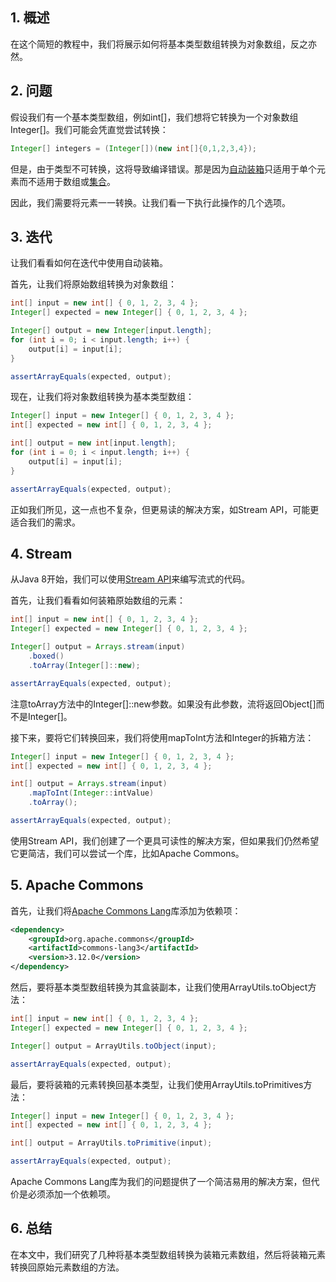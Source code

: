 ## 1. 概述

在这个简短的教程中，我们将展示如何将基本类型数组转换为对象数组，反之亦然。

## 2. 问题

假设我们有一个基本类型数组，例如int[]，我们想将它转换为一个对象数组Integer[]。我们可能会凭直觉尝试转换：

```java
Integer[] integers = (Integer[])(new int[]{0,1,2,3,4});
```

但是，由于类型不可转换，这将导致编译错误。那是因为[自动装箱](https://www.baeldung.com/java-wrapper-classes#autoboxing-and-unboxing)只适用于单个元素而不适用于数组或[集合](https://www.baeldung.com/java-primitive-array-to-list)。

因此，我们需要将元素一一转换。让我们看一下执行此操作的几个选项。

## 3. 迭代

让我们看看如何在迭代中使用自动装箱。

首先，让我们将原始数组转换为对象数组：

```java
int[] input = new int[] { 0, 1, 2, 3, 4 };
Integer[] expected = new Integer[] { 0, 1, 2, 3, 4 };

Integer[] output = new Integer[input.length];
for (int i = 0; i < input.length; i++) {
    output[i] = input[i];
}

assertArrayEquals(expected, output);
```

现在，让我们将对象数组转换为基本类型数组：

```java
Integer[] input = new Integer[] { 0, 1, 2, 3, 4 };
int[] expected = new int[] { 0, 1, 2, 3, 4 };

int[] output = new int[input.length];
for (int i = 0; i < input.length; i++) {
    output[i] = input[i];
}

assertArrayEquals(expected, output);
```

正如我们所见，这一点也不复杂，但更易读的解决方案，如Stream API，可能更适合我们的需求。

## 4. Stream

从Java 8开始，我们可以使用[Stream API](https://www.baeldung.com/java-streams)来编写流式的代码。

首先，让我们看看如何装箱原始数组的元素：

```java
int[] input = new int[] { 0, 1, 2, 3, 4 };
Integer[] expected = new Integer[] { 0, 1, 2, 3, 4 };

Integer[] output = Arrays.stream(input)
    .boxed()
    .toArray(Integer[]::new);

assertArrayEquals(expected, output);
```

注意toArray方法中的Integer[]::new参数。如果没有此参数，流将返回Object[]而不是Integer[]。

接下来，要将它们转换回来，我们将使用mapToInt方法和Integer的拆箱方法：

```java
Integer[] input = new Integer[] { 0, 1, 2, 3, 4 };
int[] expected = new int[] { 0, 1, 2, 3, 4 };

int[] output = Arrays.stream(input)
    .mapToInt(Integer::intValue)
    .toArray();

assertArrayEquals(expected, output);
```

使用Stream API，我们创建了一个更具可读性的解决方案，但如果我们仍然希望它更简洁，我们可以尝试一个库，比如Apache Commons。

## 5. Apache Commons

首先，让我们将[Apache Commons Lang](https://search.maven.org/artifact/org.apache.commons/commons-lang3)库添加为依赖项：

```xml
<dependency>
    <groupId>org.apache.commons</groupId>
    <artifactId>commons-lang3</artifactId>
    <version>3.12.0</version>
</dependency>
```

然后，要将基本类型数组转换为其盒装副本，让我们使用ArrayUtils.toObject方法：

```java
int[] input = new int[] { 0, 1, 2, 3, 4 };
Integer[] expected = new Integer[] { 0, 1, 2, 3, 4 };

Integer[] output = ArrayUtils.toObject(input);

assertArrayEquals(expected, output);
```

最后，要将装箱的元素转换回基本类型，让我们使用ArrayUtils.toPrimitives方法：

```java
Integer[] input = new Integer[] { 0, 1, 2, 3, 4 };
int[] expected = new int[] { 0, 1, 2, 3, 4 };

int[] output = ArrayUtils.toPrimitive(input);

assertArrayEquals(expected, output);
```

Apache Commons Lang库为我们的问题提供了一个简洁易用的解决方案，但代价是必须添加一个依赖项。

## 6. 总结

在本文中，我们研究了几种将基本类型数组转换为装箱元素数组，然后将装箱元素转换回原始元素数组的方法。
